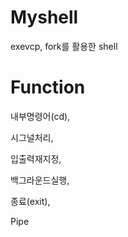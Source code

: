 # Myshell
exevcp, fork를 활용한 shell

# Function
내부명령어(cd), 

시그널처리, 

입출력재지정, 

백그라운드실행, 

종료(exit), 

Pipe
